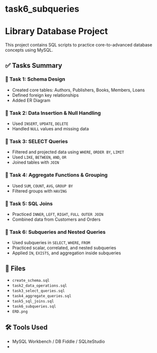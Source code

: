 # task6_subqueries


# Library Database Project

This project contains SQL scripts to practice core-to-advanced database concepts using MySQL.

## ✅ Tasks Summary

### 📌 Task 1: Schema Design
- Created core tables: Authors, Publishers, Books, Members, Loans
- Defined foreign key relationships
- Added ER Diagram

### 📌 Task 2: Data Insertion & Null Handling
- Used `INSERT`, `UPDATE`, `DELETE`
- Handled `NULL` values and missing data

### 📌 Task 3: SELECT Queries
- Filtered and projected data using `WHERE`, `ORDER BY`, `LIMIT`
- Used `LIKE`, `BETWEEN`, `AND`, `OR`
- Joined tables with `JOIN`

### 📌 Task 4: Aggregate Functions & Grouping
- Used `SUM`, `COUNT`, `AVG`, `GROUP BY`
- Filtered groups with `HAVING`

### 📌 Task 5: SQL Joins
- Practiced `INNER`, `LEFT`, `RIGHT`, `FULL OUTER JOIN`
- Combined data from Customers and Orders

### 📌 Task 6: Subqueries and Nested Queries
- Used subqueries in `SELECT`, `WHERE`, `FROM`
- Practiced scalar, correlated, and nested subqueries
- Applied `IN`, `EXISTS`, and aggregation inside subqueries

## 📂 Files
- `create_schema.sql`  
- `task2_data_operations.sql`  
- `task3_select_queries.sql`  
- `task4_aggregate_queries.sql`  
- `task5_sql_joins.sql`  
- `task6_subqueries.sql`  
- `ERD.png`

## 🛠 Tools Used
- MySQL Workbench / DB Fiddle / SQLiteStudio
- 
